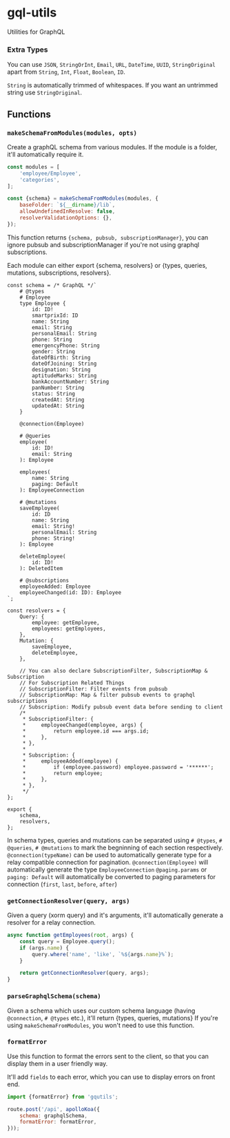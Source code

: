# gql-utils
Utilities for GraphQL

### Extra Types
You can use `JSON`, `StringOrInt`, `Email`, `URL`, `DateTime`, `UUID`, `StringOriginal` apart from `String`, `Int`, `Float`, `Boolean`, `ID`.

`String` is automatically trimmed of whitespaces. If you want an untrimmed
string use `StringOriginal`.

## Functions
### `makeSchemaFromModules(modules, opts)`
Create a graphQL schema from various modules. If the module is a folder, it'll automatically require it.
```js
const modules = [
	'employee/Employee',
	'categories',
];

const {schema} = makeSchemaFromModules(modules, {
	baseFolder: `${__dirname}/lib`,
	allowUndefinedInResolve: false,
	resolverValidationOptions: {},
});
```

This function returns `{schema, pubsub, subscriptionManager}`, you can ignore
pubsub and subscriptionManager if you're not using graphql subscriptions.

Each module can either export {schema, resolvers} or {types, queries, mutations, subscriptions, resolvers}.
```
const schema = /* GraphQL */`
	# @types
	# Employee
	type Employee {
		id: ID!
		smartprixId: ID
		name: String
		email: String
		personalEmail: String
		phone: String
		emergencyPhone: String
		gender: String
		dateOfBirth: String
		dateOfJoining: String
		designation: String
		aptitudeMarks: String
		bankAccountNumber: String
		panNumber: String
		status: String
		createdAt: String
		updatedAt: String
	}

	@connection(Employee)

	# @queries
	employee(
		id: ID!
		email: String
	): Employee

	employees(
		name: String
		paging: Default
	): EmployeeConnection

	# @mutations
	saveEmployee(
		id: ID
		name: String
		email: String!
		personalEmail: String
		phone: String!
	): Employee

	deleteEmployee(
		id: ID!
	): DeletedItem

	# @subscriptions
	employeeAdded: Employee
	employeeChanged(id: ID): Employee
`;

const resolvers = {
	Query: {
		employee: getEmployee,
		employees: getEmployees,
	},
	Mutation: {
		saveEmployee,
		deleteEmployee,
	},

	// You can also declare SubscriptionFilter, SubscriptionMap & Subscription
	// For Subscription Related Things
	// SubscriptionFilter: Filter events from pubsub
	// SubscriptionMap: Map & filter pubsub events to graphql subscriptions
	// Subscription: Modify pubsub event data before sending to client
	/*
	 * SubscriptionFilter: {
	 *     employeeChanged(employee, args) {
	 *	       return employee.id === args.id;
	 *	   },
	 * },
	 * 
	 * Subscription: {
	 *     employeeAdded(employee) {
	 *	       if (employee.password) employee.password = '******';
	 *         return employee;
	 *     },
	 * },
	 */
};

export {
	schema,
	resolvers,
};
```

In schema types, queries and mutations can be separated using `# @types`, `# @queries`, `# @mutations` to mark the begninning of each section respectively.
`@connection(typeName)` can be used to automatically generate type for a relay compatible connection for pagination.
`@connection(Employee)` will automatically generate the type `EmployeeConnection`
`@paging.params` or `paging: Default` will automatically be converted to paging parameters for connection (`first`, `last`, `before`, `after`)

### `getConnectionResolver(query, args)`
Given a query (xorm query) and it's arguments, it'll automatically generate a resolver for a relay connection.
```js
async function getEmployees(root, args) {
	const query = Employee.query();
	if (args.name) {
		query.where('name', 'like', `%${args.name}%`);
	}

	return getConnectionResolver(query, args);
}
```

### `parseGraphqlSchema(schema)`
Given a schema which uses our custom schema language (having `@connection`, `# @types` etc.), it'll return {types, queries, mutations}
If you're using `makeSchemaFromModules`, you won't need to use this function.

### `formatError`
Use this function to format the errors sent to the client, so that you can display them in a user friendly way.

It'll add `fields` to each error, which you can use to display errors on front end.

```js
import {formatError} from 'gqutils';

route.post('/api', apolloKoa({
	schema: graphqlSchema,
	formatError: formatError,
}));
```

